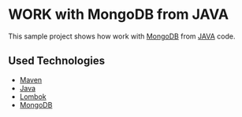 # WORK with MongoDB from JAVA

This sample project shows how work with  [MongoDB](https://www.mongodb.com) from  [JAVA](https://www.oracle.com/ru/java/technologies/) code.

## Used Technologies
* [Maven](https://maven.apache.org/)
* [Java](https://www.oracle.com/ru/java/technologies/)
* [Lombok](https://projectlombok.org)
* [MongoDB](https://www.mongodb.com)
